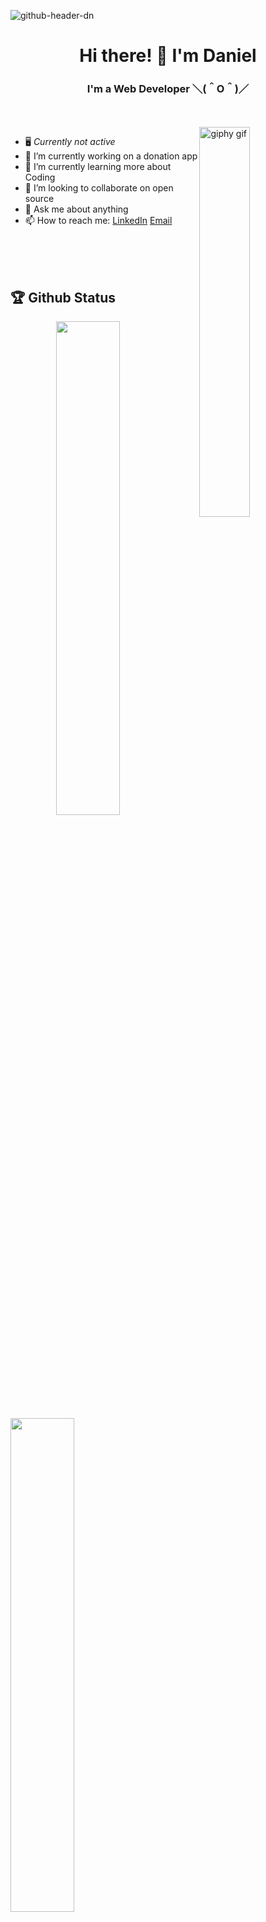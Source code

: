 ![github-header-dn](https://user-images.githubusercontent.com/82373303/123559830-c67fc900-d79e-11eb-91b9-cb2872c1adcf.png)


<h1 align="center"> Hi there! 👋 I'm Daniel </h1>

<h3 align="center"> I'm a Web Developer ＼(＾O＾)／ </h2>

<br />
<br />

<img width="40%" align="right" alt="giphy gif" src="https://media.giphy.com/media/Bzzb92NKwUOj0FjQOd/giphy.gif" />

- 🖥️ *Currently not active*
- 🔭 I’m currently working on a donation app
- 🌱 I’m currently learning more about Coding
- 👯 I’m looking to collaborate on open source
- 💬 Ask me about anything
- 📫 How to reach me: [LinkedIn](https://www.linkedin.com/in/nazarenko07/) [Email](mailto:danielnazarenko.de@gmail.com)

<br />
<br />
<br />

## 🏆 Github Status

<img  src="https://github-readme-stats.vercel.app/api?username=dhnazarenko&show_icons=true&hide_border=true&theme=dark" width="45%" align="right" >

<img  src="https://github-readme-streak-stats.herokuapp.com/?user=dhnazarenko&hide_border=true&theme=dark" width="45%" >
